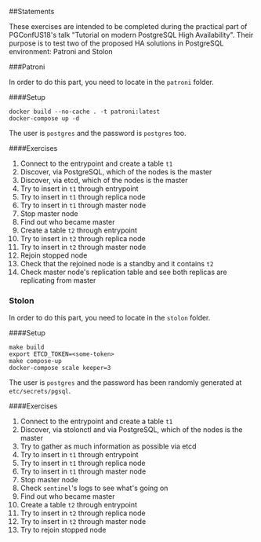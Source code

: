 ##Statements

These exercises are intended to be completed during the practical part of PGConfUS18's
talk "Tutorial on modern PostgreSQL High Availability". Their purpose is to test two of 
the proposed HA solutions in PostgreSQL environment: Patroni and Stolon

###Patroni

In order to do this part, you need to locate in the `patroni` folder.

####Setup
```
docker build --no-cache . -t patroni:latest
docker-compose up -d
```
The user is `postgres` and the password is `postgres` too.

####Exercises
1. Connect to the entrypoint and create a table `t1`
2. Discover, via PostgreSQL, which of the nodes is the master
3. Discover, via etcd, which of the nodes is the master
4. Try to insert in `t1` through entrypoint
5. Try to insert in `t1` through replica node
6. Try to insert in `t1` through master node
7. Stop master node
8. Find out who became master
9. Create a table `t2` through entrypoint
10. Try to insert in `t2` through replica node
11. Try to insert in `t2` through master node
12. Rejoin stopped node
13. Check that the rejoined node is a standby and it contains `t2`
14. Check master node's replication table and see both replicas are replicating from master

### Stolon

In order to do this part, you need to locate in the `stolon` folder.

####Setup
```
make build
export ETCD_TOKEN=<some-token>
make compose-up
docker-compose scale keeper=3
```
The user is `postgres` and the password has been randomly generated at `etc/secrets/pgsql`.

####Exercises
1. Connect to the entrypoint and create a table `t1`
2. Discover, via stolonctl and via PostgreSQL, which of the nodes is the master
3. Try to gather as much information as possible via etcd
4. Try to insert in `t1` through entrypoint
5. Try to insert in `t1` through replica node
6. Try to insert in `t1` through master node
7. Stop master node
8. Check `sentinel`'s logs to see what's going on
9. Find out who became master
10. Create a table `t2` through entrypoint
11. Try to insert in `t2` through replica node
12. Try to insert in `t2` through master node
13. Try to rejoin stopped node
